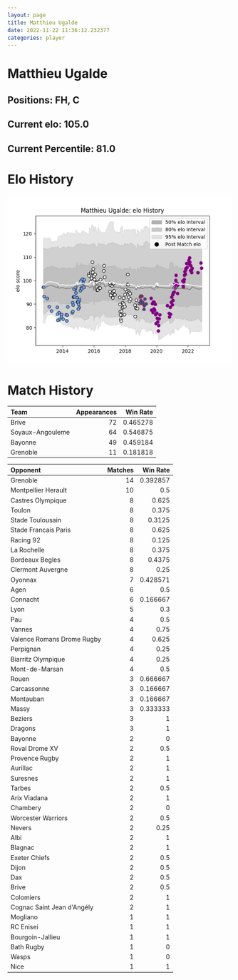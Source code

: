 ```yaml
---  
layout: page  
title: Matthieu Ugalde  
date: 2022-11-22 11:36:12.232377  
categories: player  
---
```

# Matthieu Ugalde

## Positions: FH, C

## Current elo: 105.0

## Current Percentile: 81.0

# Elo History


![elo history](history_MatthieuUgalde.png)
# Match History


| Team             |   Appearances |   Win Rate |
|:-----------------|--------------:|-----------:|
| Brive            |            72 |   0.465278 |
| Soyaux-Angouleme |            64 |   0.546875 |
| Bayonne          |            49 |   0.459184 |
| Grenoble         |            11 |   0.181818 |

| Opponent                   |   Matches |   Win Rate |
|:---------------------------|----------:|-----------:|
| Grenoble                   |        14 |   0.392857 |
| Montpellier Herault        |        10 |   0.5      |
| Castres Olympique          |         8 |   0.625    |
| Toulon                     |         8 |   0.375    |
| Stade Toulousain           |         8 |   0.3125   |
| Stade Francais Paris       |         8 |   0.625    |
| Racing 92                  |         8 |   0.125    |
| La Rochelle                |         8 |   0.375    |
| Bordeaux Begles            |         8 |   0.4375   |
| Clermont Auvergne          |         8 |   0.25     |
| Oyonnax                    |         7 |   0.428571 |
| Agen                       |         6 |   0.5      |
| Connacht                   |         6 |   0.166667 |
| Lyon                       |         5 |   0.3      |
| Pau                        |         4 |   0.5      |
| Vannes                     |         4 |   0.75     |
| Valence Romans Drome Rugby |         4 |   0.625    |
| Perpignan                  |         4 |   0.25     |
| Biarritz Olympique         |         4 |   0.25     |
| Mont-de-Marsan             |         4 |   0.5      |
| Rouen                      |         3 |   0.666667 |
| Carcassonne                |         3 |   0.166667 |
| Montauban                  |         3 |   0.166667 |
| Massy                      |         3 |   0.333333 |
| Beziers                    |         3 |   1        |
| Dragons                    |         3 |   1        |
| Bayonne                    |         2 |   0        |
| Roval Drome XV             |         2 |   0.5      |
| Provence Rugby             |         2 |   1        |
| Aurillac                   |         2 |   1        |
| Suresnes                   |         2 |   1        |
| Tarbes                     |         2 |   0.5      |
| Arix Viadana               |         2 |   1        |
| Chambery                   |         2 |   0        |
| Worcester Warriors         |         2 |   0.5      |
| Nevers                     |         2 |   0.25     |
| Albi                       |         2 |   1        |
| Blagnac                    |         2 |   1        |
| Exeter Chiefs              |         2 |   0.5      |
| Dijon                      |         2 |   0.5      |
| Dax                        |         2 |   0.5      |
| Brive                      |         2 |   0.5      |
| Colomiers                  |         2 |   1        |
| Cognac Saint Jean d'Angély |         2 |   1        |
| Mogliano                   |         1 |   1        |
| RC Enisei                  |         1 |   1        |
| Bourgoin-Jallieu           |         1 |   1        |
| Bath Rugby                 |         1 |   0        |
| Wasps                      |         1 |   0        |
| Nice                       |         1 |   1        |